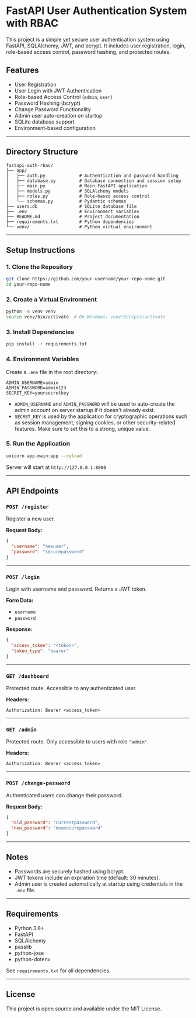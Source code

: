 # FastAPI User Authentication System with RBAC

This project is a simple yet secure user authentication system using FastAPI, SQLAlchemy, JWT, and bcrypt. It includes user registration, login, role-based access control, password hashing, and protected routes.

## Features

* User Registration
* User Login with JWT Authentication
* Role-based Access Control (`admin`, `user`)
* Password Hashing (bcrypt)
* Change Password Functionality
* Admin user auto-creation on startup
* SQLite database support
* Environment-based configuration

---

## Directory Structure

```
fastapi-auth-rbac/
├── app/
│   ├── auth.py             # Authentication and password handling
│   ├── database.py         # Database connection and session setup
│   ├── main.py             # Main FastAPI application
│   ├── models.py           # SQLAlchemy models
│   ├── roles.py            # Role-based access control
│   └── schemas.py          # Pydantic schemas
├── users.db                # SQLite database file
├── .env                    # Environment variables
├── README.md               # Project documentation
├── requirements.txt        # Python dependencies
└── venv/                   # Python virtual environment
```

---

## Setup Instructions

### 1. Clone the Repository

```bash
git clone https://github.com/your-username/your-repo-name.git
cd your-repo-name
```

### 2. Create a Virtual Environment

```bash
python -m venv venv
source venv/bin/activate  # On Windows: venv\Scripts\activate
```

### 3. Install Dependencies

```bash
pip install -r requirements.txt
```

### 4. Environment Variables

Create a `.env` file in the root directory:

```
ADMIN_USERNAME=admin
ADMIN_PASSWORD=admin123
SECRET_KEY=yoursecretkey
```

- `ADMIN_USERNAME` and `ADMIN_PASSWORD` will be used to auto-create the admin account on server startup if it doesn't already exist.
- `SECRET_KEY` is used by the application for cryptographic operations such as session management, signing cookies, or other security-related features. Make sure to set this to a strong, unique value.

### 5. Run the Application

```bash
uvicorn app.main:app --reload
```

Server will start at `http://127.0.0.1:8000`

---

## API Endpoints

### `POST /register`

Register a new user.

**Request Body:**

```json
{
  "username": "newuser",
  "password": "securepassword"
}
```

---

### `POST /login`

Login with username and password. Returns a JWT token.

**Form Data:**

* `username`
* `password`

**Response:**

```json
{
  "access_token": "<token>",
  "token_type": "bearer"
}
```

---

### `GET /dashboard`

Protected route. Accessible to any authenticated user.

**Headers:**

```
Authorization: Bearer <access_token>
```

---

### `GET /admin`

Protected route. Only accessible to users with role `"admin"`.

**Headers:**

```
Authorization: Bearer <access_token>
```

---

### `POST /change-password`

Authenticated users can change their password.

**Request Body:**

```json
{
  "old_password": "currentpassword",
  "new_password": "newsecurepassword"
}
```

---

## Notes

* Passwords are securely hashed using bcrypt.
* JWT tokens include an expiration time (default: 30 minutes).
* Admin user is created automatically at startup using credentials in the `.env` file.

---

## Requirements

* Python 3.8+
* FastAPI
* SQLAlchemy
* passlib
* python-jose
* python-dotenv

See `requirements.txt` for all dependencies.

---

## License

This project is open source and available under the MIT License.
